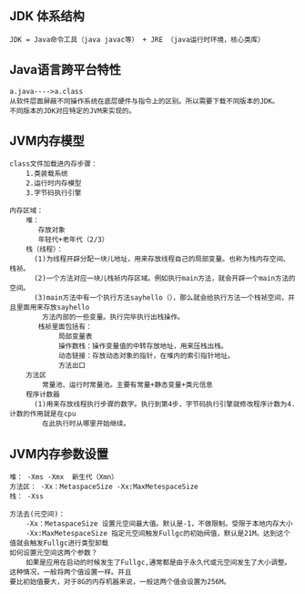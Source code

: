 ## JDK 体系结构
    JDK = Java命令工具（java javac等） + JRE （java运行时环境，核心类库）

## Java语言跨平台特性
    a.java---->a.class
    从软件层面屏蔽不同操作系统在底层硬件与指令上的区别。所以需要下载不同版本的JDK。
    不同版本的JDK对应特定的JVM来实现的。

## JVM内存模型
    class文件加载进内存步骤：
        1.类装载系统
        2.运行时内存模型
        3.字节码执行引擎
    
    内存区域： 
        堆：
           存放对象
           年轻代+老年代（2/3）
        栈（线程）：
          (1)为线程开辟分配一块儿地址，用来存放线程自己的局部变量。也称为栈内存空间、栈祯。 
          (2)一个方法对应一块儿栈祯内存区域。例如执行main方法，就会开辟一个main方法的空间。
          (3)main方法中有一个执行方法sayhello（），那么就会给执行方法一个栈祯空间，并且里面用来存放sayhello
            方法内部的一些变量。执行完毕执行出栈操作。
           栈祯里面包括有：
                局部变量表
                操作数栈：操作变量值的中转存放地址，用来压栈出栈。
                动态链接：存放动态对象的指针，在堆内的索引指针地址。
                方法出口   
        方法区
            常量池、运行时常量池。主要有常量+静态变量+类元信息
        程序计数器 
          (1)用来存放线程执行步骤的数字。执行到第4步，字节码执行引擎就修改程序计数为4.计数的作用就是在cpu
            在此执行时从哪里开始继续。
            
## JVM内存参数设置
    堆： -Xms -Xmx  新生代（Xmn）
    方法区： -Xx：MetaspaceSize -Xx:MaxMetespaceSize
    栈： -Xss
    
    方法去(元空间)：
        -Xx：MetaspaceSize 设置元空间最大值。默认是-1，不做限制。受限于本地内存大小
        -Xx:MaxMetespaceSize 指定元空间触发Fullgc的初始阀值，默认是21M。达到这个值就会触发Fullgc进行类型卸载
    如何设置元空间这两个参数？
        如果是应用在启动的时候发生了Fullgc,通常都是由于永久代或元空间发生了大小调整。这种情况，一般将两个值设置一样。并且
    要比初始值要大，对于8G的内存机器来说，一般这两个值会设置为256M。
